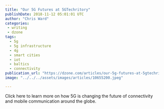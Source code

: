 ```yaml
---
title: "Our 5G Futures at 5GTechritory"
publishDate: 2018-11-12 05:01:01 UTC
author: "Chris Ward"
categories:
 - writing
 - dzone
tags:
  - 5g
  - 5g infrastructure
  - 4g
  - smart cities
  - iot
  - baltics
  - connectivity
publication_url: "https://dzone.com/articles/our-5g-futures-at-5gtechritory"
image: "../../../assets/images/articles/10655200.jpeg"

---
```

Click here to learn more on how 5G is changing the future of connectivity and mobile communication around the globe.

